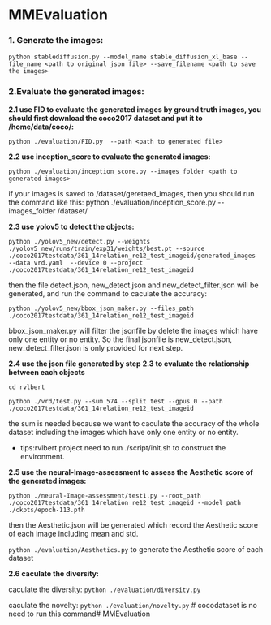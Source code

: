 MMEvaluation 
====================================

### 1. Generate the images:

`python stablediffusion.py --model_name stable_diffusion_xl_base --file_name <path to original json file> --save_filename <path to save the images>`

### 2.Evaluate the generated images:


**2.1 use FID to evaluate the generated images by ground truth images, you should first download the coco2017 dataset and put it to /home/data/coco/:**

   `python ./evaluation/FID.py 
   --path <path to generated file>`

**2.2 use inception_score to evaluate the generated images:**

`python ./evaluation/inception_score.py --images_folder <path to generated images>`

if your images is saved to /dataset/geretaed_images, then you should run the command like this:
python ./evaluation/inception_score.py --images_folder /dataset/

**2.3 use yolov5 to detect the objects:**

`python ./yolov5_new/detect.py --weights ./yolov5_new/runs/train/exp31/weights/best.pt --source ./coco2017testdata/361_14relation_re12_test_imageid/generated_images  --data vrd.yaml  --device 0 --project ./coco2017testdata/361_14relation_re12_test_imageid`

then the file detect.json, new_detect.json and new_detect_filter.json will be generated, and run the command to caculate the accuracy:

`python ./yolov5_new/bbox_json_maker.py --files_path ./coco2017testdata/361_14relation_re12_test_imageid`

bbox_json_maker.py will filter the jsonfile by delete the images which have only one entity or no entity. So the final jsonfile is new_detect.json, new_detect_filter.json is only provided for next step.

**2.4 use the json file generated by step 2.3 to evaluate the relationship between each objects**

`cd rvlbert`

`python ./vrd/test.py --sum 574 --split test --gpus 0 --path ./coco2017testdata/361_14relation_re12_test_imageid`

the sum is needed because we want to caculate the accuracy of the whole dataset including the images which have only one entity or no entity.

* tips:rvlbert project need to run ./script/init.sh to construct the environment.

**2.5 use the neural-Image-assessment to assess the Aesthetic score of the generated images:**

`python ./neural-Image-assessment/test1.py --root_path ./coco2017testdata/361_14relation_re12_test_imageid --model_path ./ckpts/epoch-113.pth `

then the Aesthetic.json will be generated which record the Aesthetic score of each image including mean and std.

`python ./evaluation/Aesthetics.py` to generate the Aesthetic score of each dataset

**2.6 caculate the diversity:**
   
caculate the diversity: `python ./evaluation/diversity.py`

caculate the novelty: `python ./evaluation/novelty.py` # cocodataset is no need to run this command# MMEvaluation
